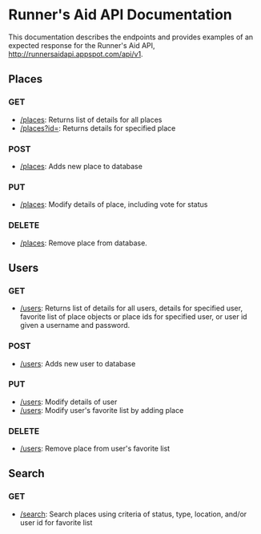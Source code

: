 # Runner's Aid API Documentation

This documentation describes the endpoints and provides examples of an expected response for the Runner's Aid API, http://runnersaidapi.appspot.com/api/v1.

## Places

### GET
- [/places](https://github.com/abroederdorf/MobileAndCloudClass/blob/master/final/documentation/places/getList.md): Returns list of details for all places
- [/places?id=](https://github.com/abroederdorf/MobileAndCloudClass/blob/master/final/documentation/places/getPlace.md): Returns details for specified place

### POST
- [/places](https://github.com/abroederdorf/MobileAndCloudClass/blob/master/final/documentation/places/post.md): Adds new place to database

### PUT
- [/places](https://github.com/abroederdorf/MobileAndCloudClass/blob/master/final/documentation/places/put.md): Modify details of place, including vote for status

### DELETE
- [/places](https://github.com/abroederdorf/MobileAndCloudClass/blob/master/final/documentation/places/delete.md): Remove place from database.

## Users

### GET
- [/users](https://github.com/abroederdorf/MobileAndCloudClass/blob/master/final/documentation/users/get.md): Returns list of details for all users, details for specified user, favorite list of place objects or place ids for specified user, or user id given a username and password.

### POST
- [/users](https://github.com/abroederdorf/MobileAndCloudClass/blob/master/final/documentation/users/post.md): Adds new user to database

### PUT
- [/users](https://github.com/abroederdorf/MobileAndCloudClass/blob/master/final/documentation/users/putUser.md): Modify details of user
- [/users](https://github.com/abroederdorf/MobileAndCloudClass/blob/master/final/documentation/users/putFav.md): Modify user's favorite list by adding place

### DELETE
- [/users](https://github.com/abroederdorf/MobileAndCloudClass/blob/master/final/documentation/users/deleteFav.md): Remove place from user's favorite list

## Search

### GET
- [/search](https://github.com/abroederdorf/MobileAndCloudClass/blob/master/final/documentation/search/get.md): Search places using criteria of status, type, location, and/or user id for favorite list